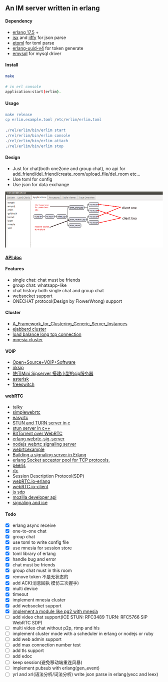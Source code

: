 ## An IM server written in erlang

#### Dependency

* [erlang 17.5](http://www.erlang.org/) +
* [jsx](https://github.com/talentdeficit/jsx) and [jiffy](https://github.com/davisp/jiffy) for json parse
* [etoml](https://github.com/kalta/etoml) for toml parse
* [erlang-uuid-v4](https://github.com/afiskon/erlang-uuid-v4) for token generate
* [emysql](https://github.com/Eonblast/Emysql) for mysql driver

#### Install

```bash
make

# in erl console
application:start(erlim).
```

#### Usage

```erlang
make release
cp erlim.example.toml /etc/erlim/erlim.toml

./rel/erlim/bin/erlim start
./rel/erlim/bin/erlim console
./rel/erlim/bin/erlim attach
./rel/erlim/bin/erlim stop
```

#### Design

* Just for chat(both one2one and group chat), no api for add_friend/del_friend/create_room/upload_file/del_room etc...
* Use toml for config
* Use json for data exchange

![structure of erlim](https://raw.githubusercontent.com/FlowerWrong/erlim/master/api/erlim_structure.png)

#### [API doc](https://github.com/FlowerWrong/erlim/tree/master/api)

#### Features

* single chat: chat must be friends
* group chat: whatsapp-like
* chat history both single chat and group chat
* websocket support
* ONECHAT protocol(Design by FlowerWrong) support

#### Cluster

* [A_Framework_for_Clustering_Generic_Server_Instances](https://erlangcentral.org/wiki/index.php?title=A_Framework_for_Clustering_Generic_Server_Instances)
* [ejabberd cluster](https://raymii.org/s/tutorials/Set_up_a_federated_XMPP_Chat_Network_with_ejabberd.html)
* [load balance long tcp connection](http://stackoverflow.com/questions/8915959/how-do-you-load-balance-tcp-traffic)
* [mnesia cluster](http://stackoverflow.com/questions/787755/how-to-add-a-node-to-an-mnesia-cluster)

#### VOIP

* [Open+Source+VOIP+Software](http://www.voip-info.org/wiki/view/Open+Source+VOIP+Software)
* [nksip](https://github.com/kalta/nksip)
* [使用Mini Sipserver 搭建小型的sip服务器](http://blog.csdn.net/cazicaquw/article/details/7345327)
* [asterisk](http://www.asterisk.org/downloads/source-code)
* [freeswitch](https://freeswitch.org/)

#### webRTC

* [talky](https://talky.io/)
* [simplewebrtc](http://simplewebrtc.com/)
* [easyrtc](https://easyrtc.com)
* [STUN and TURN server in c](https://github.com/otalk/restund/tree/master/docs)
* [stun server in c++](http://www.stunprotocol.org/)
* [BitTorrent over WebRTC](https://github.com/feross/webtorrent/)
* [erlang webrtc-sig-server](https://github.com/mlodzianck/webrtc-sig-server)
* [nodejs webrtc signaling server](https://github.com/LingyuCoder/SkyRTC)
* [webrtcexample](https://github.com/fycth/webrtcexample)
* [Building a signaling server in Erlang](https://www.packtpub.com/packtlib/book/Application-Development/9781783284450/1/ch01lvl1sec09/Building%20a%20signaling%20server%20in%20Erlang)
* [erlang Socket acceptor pool for TCP protocols.](https://github.com/ninenines/ranch)
* [peerjs](http://peerjs.com/)
* [rtc](http://rtc.io/)
* Session Description Protocol(SDP)
* [webRTC.io-erlang](https://github.com/cavedweller/webRTC.io-erlang/blob/master/src/webRTCio_server.erl)
* [webRTC.io-client](https://github.com/webRTC-io/webrtc.io-client/blob/master/lib/webrtc.io.js)
* [js sdp](http://fisheye.igniterealtime.org/browse/openfire/trunk/src/plugins/jitsivideobridge/src/js/webrtc.sdp.js?r=13852)
* [mozilla developer api](https://developer.mozilla.org/en-US/docs/Web/API/RTCSessionDescription/sdp)
* [signaling and ice](http://segmentfault.com/a/1190000000439103)

#### Todo

- [x] erlang async receive
- [x] one-to-one chat
- [x] group chat
- [x] use toml to write config file
- [x] use mnesia for session store
- [x] toml library of erlang
- [x] handle bug and error
- [x] chat must be friends
- [x] group chat must in this room
- [x] remove token 不是无状态的
- [x] add ACK(消息回执 模仿三次握手)
- [x] multi device
- [x] timeout
- [x] implement mnesia cluster
- [x] add websocket support
- [x] [implement a module like pg2 with mnesia](https://github.com/erlang/otp/blob/maint/lib/kernel/src/pg2.erl)
- [ ] add video chat support(ICE  STUN: RFC3489  TURN: RFC5766  SIP  WebRTC SDP)
- [ ] multi video chat without p2p, rtmp and hls
- [ ] implement cluster mode with a scheduler in erlang or nodejs or ruby
- [ ] add web admin support
- [ ] add max connection number test
- [ ] add tls support
- [ ] add edoc
- [ ] keep session(避免移动端重连风暴)
- [ ] implement pubsub with erlang(gen_event)
- [ ] yrl and xrl(语法分析/词法分析) write json parse in erlang(yecc and leex)
